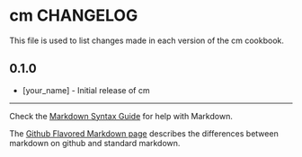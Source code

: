 # cm CHANGELOG

This file is used to list changes made in each version of the cm cookbook.

## 0.1.0
- [your_name] - Initial release of cm

- - -
Check the [Markdown Syntax Guide](http://daringfireball.net/projects/markdown/syntax) for help with Markdown.

The [Github Flavored Markdown page](http://github.github.com/github-flavored-markdown/) describes the differences between markdown on github and standard markdown.

